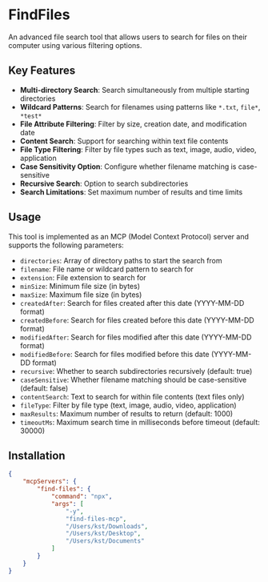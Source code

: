 # FindFiles

An advanced file search tool that allows users to search for files on their computer using various filtering options.

## Key Features

- **Multi-directory Search**: Search simultaneously from multiple starting directories
- **Wildcard Patterns**: Search for filenames using patterns like `*.txt`, `file*`, `*test*`
- **File Attribute Filtering**: Filter by size, creation date, and modification date
- **Content Search**: Support for searching within text file contents
- **File Type Filtering**: Filter by file types such as text, image, audio, video, application
- **Case Sensitivity Option**: Configure whether filename matching is case-sensitive
- **Recursive Search**: Option to search subdirectories
- **Search Limitations**: Set maximum number of results and time limits

## Usage

This tool is implemented as an MCP (Model Context Protocol) server and supports the following parameters:

- `directories`: Array of directory paths to start the search from
- `filename`: File name or wildcard pattern to search for
- `extension`: File extension to search for
- `minSize`: Minimum file size (in bytes)
- `maxSize`: Maximum file size (in bytes)
- `createdAfter`: Search for files created after this date (YYYY-MM-DD format)
- `createdBefore`: Search for files created before this date (YYYY-MM-DD format)
- `modifiedAfter`: Search for files modified after this date (YYYY-MM-DD format)
- `modifiedBefore`: Search for files modified before this date (YYYY-MM-DD format)
- `recursive`: Whether to search subdirectories recursively (default: true)
- `caseSensitive`: Whether filename matching should be case-sensitive (default: false)
- `contentSearch`: Text to search for within file contents (text files only)
- `fileType`: Filter by file type (text, image, audio, video, application)
- `maxResults`: Maximum number of results to return (default: 1000)
- `timeoutMs`: Maximum search time in milliseconds before timeout (default: 30000)

## Installation
```json
{
    "mcpServers": {
        "find-files": {
            "command": "npx",
            "args": [
                "-y",
                "find-files-mcp",
                "/Users/kst/Downloads",
                "/Users/kst/Desktop",
                "/Users/kst/Documents"
            ]
        }
    }
}
```